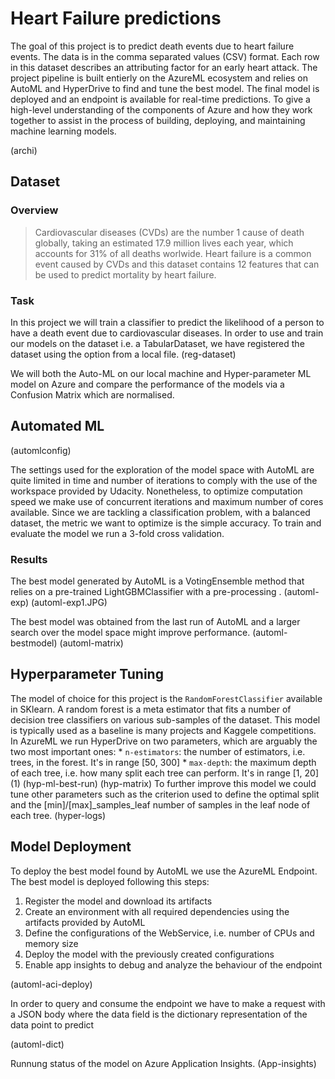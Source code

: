 # Heart Failure predictions

The goal of this project is to predict death events due to heart failure events. The data is in the comma separated values (CSV) format. Each row in this dataset describes an attributing factor for an early heart attack.
The project pipeline is built entierly on the AzureML ecosystem and relies on AutoML and HyperDrive to find and tune the best model. 
The final model is deployed and an endpoint is available for real-time predictions.
To give a high-level understanding of the components of Azure and how they work together to assist in the process of building, deploying, and maintaining machine learning models.

(archi)
## Dataset

### Overview
> Cardiovascular diseases (CVDs) are the number 1 cause of death globally, taking an estimated 17.9 million lives each year, which accounts for 31% of all deaths worlwide.
Heart failure is a common event caused by CVDs and this dataset contains 12 features that can be used to predict mortality by heart failure.

### Task

In this project we will train a classifier to predict the likelihood of a person to have a death event due to cardiovascular diseases. In order to use and train our models 
on the dataset  i.e. a TabularDataset, we have registered the dataset using the option from a local file.
(reg-dataset)

We will both the Auto-ML on our local machine and Hyper-parameter ML model on Azure and compare the performance of the models via a Confusion Matrix which are normalised.
## Automated ML
(automlconfig)

The settings used for the exploration of the model space with AutoML are quite limited in time and number of iterations to comply with the use of the 
workspace provided by Udacity. Nonetheless, to optimize computation speed we make use of concurrent iterations and maximum number of cores available.
Since we are tackling a classification problem, with a balanced dataset, the metric we want to optimize is the simple accuracy.
To train and evaluate the model we run a 3-fold cross validation.

### Results
The best model generated by AutoML is a VotingEnsemble method that relies on a pre-trained LightGBMClassifier with a pre-processing .
(automl-exp)
(automl-exp1.JPG)

The best model was obtained from the last run of AutoML and a larger search over the model space might improve performance. 
(automl-bestmodel)
(automl-matrix)
## Hyperparameter Tuning
The model of choice for this project is the `RandomForestClassifier` available in SKlearn.
A random forest is a meta estimator that fits a number of decision tree classifiers on various sub-samples of the dataset.
This model is typically used as a baseline is many projects and Kaggele competitions.
In AzureML we run HyperDrive on two parameters, which are arguably the two most important ones:
    * `n-estimators`: the number of estimators, i.e. trees, in the forest. It's in range [50, 300]
    * `max-depth`: the maximum depth of each tree, i.e. how many split each tree can perform. It's in range [1, 20]
(1)
(hyp-ml-best-run)
(hyp-matrix)
To further improve this model we could tune other parameters such as the criterion used to define the optimal split and the [min]/[max]_samples_leaf number of samples in the 
leaf node of each tree.
(hyper-logs)

## Model Deployment

To deploy the best model found by AutoML we use the AzureML Endpoint. The best model is deployed following this steps:

1. Register the model and download its artifacts
2. Create an environment with all required dependencies using the artifacts provided by AutoML
3. Define the configurations of the WebService, i.e. number of CPUs and memory size
4. Deploy the model with the previously created configurations
5. Enable app insights to debug and analyze the behaviour of the endpoint

(automl-aci-deploy)

In order to query and consume the endpoint we have to make a request with a JSON body where the data field is the dictionary representation of the data point to predict

(automl-dict)

Runnung status of the model on Azure Application Insights.
(App-insights)

